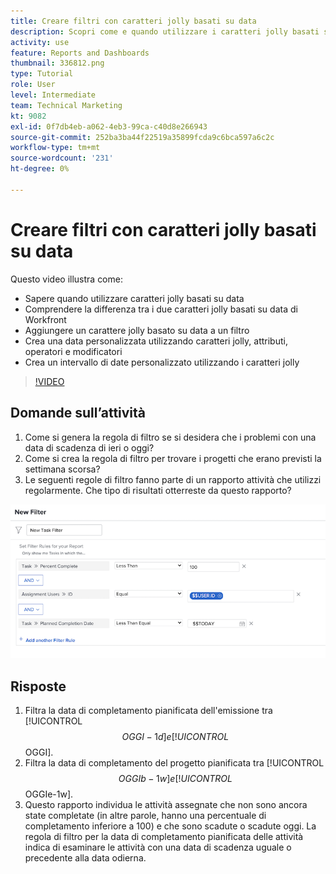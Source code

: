 ```yaml
---
title: Creare filtri con caratteri jolly basati su data
description: Scopri come e quando utilizzare i caratteri jolly basati su data e come creare un filtro in base alla data corrente.
activity: use
feature: Reports and Dashboards
thumbnail: 336812.png
type: Tutorial
role: User
level: Intermediate
team: Technical Marketing
kt: 9082
exl-id: 0f7db4eb-a062-4eb3-99ca-c40d8e266943
source-git-commit: 252ba3ba44f22519a35899fcda9c6bca597a6c2c
workflow-type: tm+mt
source-wordcount: '231'
ht-degree: 0%

---
```


# Creare filtri con caratteri jolly basati su data

Questo video illustra come:

* Sapere quando utilizzare caratteri jolly basati su data
* Comprendere la differenza tra i due caratteri jolly basati su data di Workfront
* Aggiungere un carattere jolly basato su data a un filtro
* Crea una data personalizzata utilizzando caratteri jolly, attributi, operatori e modificatori
* Crea un intervallo di date personalizzato utilizzando i caratteri jolly

>[!VIDEO](https://video.tv.adobe.com/v/336812/?quality=12)

## Domande sull’attività

1. Come si genera la regola di filtro se si desidera che i problemi con una data di scadenza di ieri o oggi?
1. Come si crea la regola di filtro per trovare i progetti che erano previsti la settimana scorsa?
1. Le seguenti regole di filtro fanno parte di un rapporto attività che utilizzi regolarmente. Che tipo di risultati otterreste da questo rapporto?

![Immagine della schermata per creare un filtro attività con un carattere jolly basato su data](assets/date-wildcard-answer-1.png)

## Risposte

1. Filtra la data di completamento pianificata dell&#39;emissione tra [!UICONTROL $$OGGI-1d] e [!UICONTROL $$OGGI].
1. Filtra la data di completamento del progetto pianificata tra [!UICONTROL $$OGGIb-1w] e [!UICONTROL $$OGGIe-1w].
1. Questo rapporto individua le attività assegnate che non sono ancora state completate (in altre parole, hanno una percentuale di completamento inferiore a 100) e che sono scadute o scadute oggi. La regola di filtro per la data di completamento pianificata delle attività indica di esaminare le attività con una data di scadenza uguale o precedente alla data odierna.
